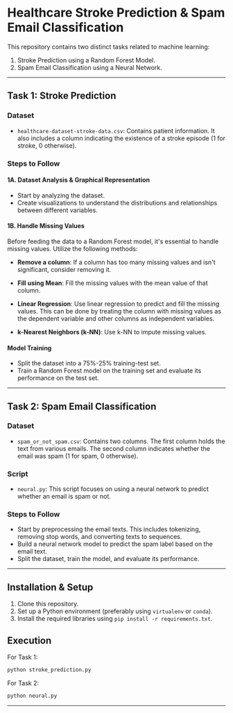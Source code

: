 # Healthcare Stroke Prediction & Spam Email Classification

This repository contains two distinct tasks related to machine learning:

1. Stroke Prediction using a Random Forest Model.
2. Spam Email Classification using a Neural Network.

---

## Task 1: Stroke Prediction

### Dataset

- `healthcare-dataset-stroke-data.csv`: Contains patient information. It also includes a column indicating the existence of a stroke episode (1 for stroke, 0 otherwise).

### Steps to Follow

#### 1A. Dataset Analysis & Graphical Representation

- Start by analyzing the dataset.
- Create visualizations to understand the distributions and relationships between different variables.

#### 1B. Handle Missing Values

Before feeding the data to a Random Forest model, it's essential to handle missing values. Utilize the following methods:

- **Remove a column**: If a column has too many missing values and isn't significant, consider removing it.
  
- **Fill using Mean**: Fill the missing values with the mean value of that column.
  
- **Linear Regression**: Use linear regression to predict and fill the missing values. This can be done by treating the column with missing values as the dependent variable and other columns as independent variables.
  
- **k-Nearest Neighbors (k-NN)**: Use k-NN to impute missing values.

#### Model Training

- Split the dataset into a 75%-25% training-test set.
- Train a Random Forest model on the training set and evaluate its performance on the test set.

---

## Task 2: Spam Email Classification

### Dataset

- `spam_or_not_spam.csv`: Contains two columns. The first column holds the text from various emails. The second column indicates whether the email was spam (1 for spam, 0 otherwise).

### Script

- `neural.py`: This script focuses on using a neural network to predict whether an email is spam or not.

### Steps to Follow

- Start by preprocessing the email texts. This includes tokenizing, removing stop words, and converting texts to sequences.
- Build a neural network model to predict the spam label based on the email text.
- Split the dataset, train the model, and evaluate its performance.

---

## Installation & Setup

1. Clone this repository.
2. Set up a Python environment (preferably using `virtualenv` or `conda`).
3. Install the required libraries using `pip install -r requirements.txt`.

## Execution

For Task 1:

```bash
python stroke_prediction.py
```

For Task 2:

```bash
python neural.py
```

---
